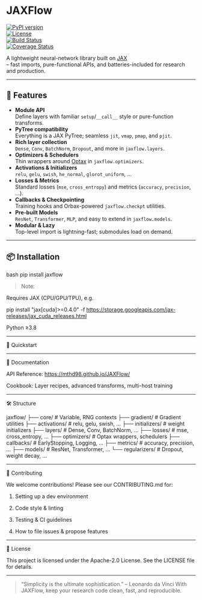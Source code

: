 # JAXFlow

[![PyPI version](https://img.shields.io/pypi/v/jaxflow)](https://pypi.org/project/jaxflow/)  
[![License](https://img.shields.io/pypi/l/jaxflow)](https://github.com/mthd98/JAXFlow/blob/main/LICENSE)  
[![Build Status](https://img.shields.io/github/actions/workflow/status/mthd98/JAXFlow/ci.yml?branch=main)](https://github.com/mthd98/JAXFlow/actions)  
[![Coverage Status](https://img.shields.io/codecov/c/github/mthd98/JAXFlow)](https://codecov.io/gh/mthd98/JAXFlow)

A lightweight neural-network library built on [JAX](https://github.com/google/jax)  
– fast imports, pure-functional APIs, and batteries-included for research and production.

---

## 🚀 Features

- **Module API**  
  Define layers with familiar `setup`/`__call__` style or pure-function transforms.
- **PyTree compatibility**  
  Everything is a JAX PyTree; seamless `jit`, `vmap`, `pmap`, and `pjit`.
- **Rich layer collection**  
  `Dense`, `Conv`, `BatchNorm`, `Dropout`, and more in `jaxflow.layers`.
- **Optimizers & Schedulers**  
  Thin wrappers around [Optax](https://github.com/deepmind/optax) in `jaxflow.optimizers`.
- **Activations & Initializers**  
  `relu`, `gelu`, `swish`, `he_normal`, `glorot_uniform`, …
- **Losses & Metrics**  
  Standard losses (`mse`, `cross_entropy`) and metrics (`accuracy`, `precision`, …).
- **Callbacks & Checkpointing**  
  Training hooks and Orbax-powered `jaxflow.checkpt` utilities.
- **Pre-built Models**  
  `ResNet`, `Transformer`, `MLP`, and easy to extend in `jaxflow.models`.
- **Modular & Lazy**  
  Top-level import is lightning-fast; submodules load on demand.

---

## 📦 Installation
bash
pip install jaxflow

> Note:

Requires JAX (CPU/GPU/TPU), e.g.

pip install "jax[cuda]>=0.4.0" -f https://storage.googleapis.com/jax-releases/jax_cuda_releases.html

Python ≥3.8





---

🎉 Quickstart



---

📖 Documentation

API Reference: https://mthd98.github.io/JAXFlow/

Cookbook: Layer recipes, advanced transforms, multi-host training



---

🛠️ Structure

jaxflow/
├── core/           # Variable, RNG contexts
├── gradient/       # Gradient utilities
├── activations/    # relu, gelu, swish, …
├── initializers/   # weight initializers
├── layers/         # Dense, Conv, BatchNorm, …
├── losses/         # mse, cross_entropy, …
├── optimizers/     # Optax wrappers, schedulers
├── callbacks/      # EarlyStopping, Logging, …
├── metrics/        # accuracy, precision, …
├── models/         # ResNet, Transformer, …
└── regularizers/   # Dropout, weight decay, …


---

🤝 Contributing

We welcome contributions! Please see our CONTRIBUTING.md for:

1. Setting up a dev environment


2. Code style & linting


3. Testing & CI guidelines


4. How to file issues & propose features




---

📄 License

This project is licensed under the Apache-2.0 License. See the LICENSE file for details.


---

> “Simplicity is the ultimate sophistication.” – Leonardo da Vinci
With JAXFlow, keep your research code clean, fast, and reproducible.





